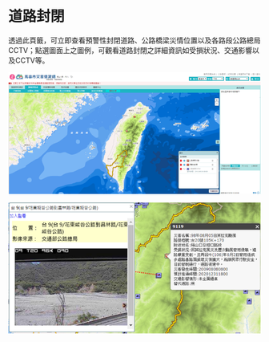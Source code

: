# 道路封閉

透過此頁籤，可立即查看預警性封閉道路、公路橋梁災情位置以及各路段公路總局CCTV；點選圖面上之圖例，可觀看道路封閉之詳細資訊如受損狀況、交通影響以及CCTV等。

![1568259923833](../assets/1568259923833.png)

![1568259929068](../assets/1568259929068.png)